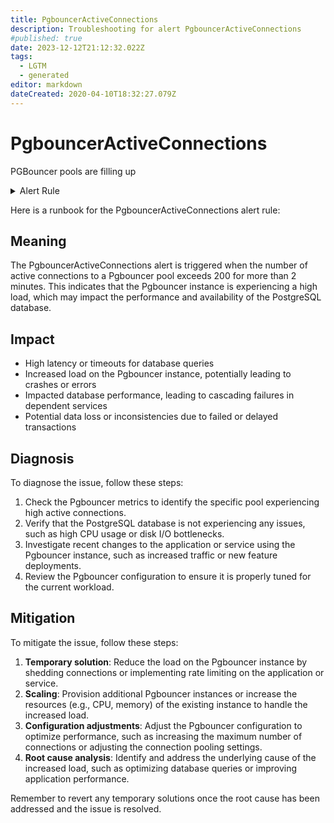 ```yaml
---
title: PgbouncerActiveConnections
description: Troubleshooting for alert PgbouncerActiveConnections
#published: true
date: 2023-12-12T21:12:32.022Z
tags: 
  - LGTM
  - generated
editor: markdown
dateCreated: 2020-04-10T18:32:27.079Z
---
```


# PgbouncerActiveConnections

PGBouncer pools are filling up

<details>
  <summary>Alert Rule</summary>

{{% rule "pgbouncer/spreaker-pgbouncer-exporter.yml" "PgbouncerActiveConnections" %}}

{{% comment %}}

```yaml
alert: PgbouncerActiveConnections
expr: pgbouncer_pools_server_active_connections > 200
for: 2m
labels:
    severity: warning
annotations:
    summary: PGBouncer active connections (instance {{ $labels.instance }})
    description: |-
        PGBouncer pools are filling up
          VALUE = {{ $value }}
          LABELS = {{ $labels }}
    runbook: https://github.com/srerun/prometheus-alerts/blob/main/content/runbooks/spreaker-pgbouncer-exporter/PgbouncerActiveConnections.md

```

{{% /comment %}}

</details>


Here is a runbook for the PgbouncerActiveConnections alert rule:

## Meaning

The PgbouncerActiveConnections alert is triggered when the number of active connections to a Pgbouncer pool exceeds 200 for more than 2 minutes. This indicates that the Pgbouncer instance is experiencing a high load, which may impact the performance and availability of the PostgreSQL database.

## Impact

* High latency or timeouts for database queries
* Increased load on the Pgbouncer instance, potentially leading to crashes or errors
* Impacted database performance, leading to cascading failures in dependent services
* Potential data loss or inconsistencies due to failed or delayed transactions

## Diagnosis

To diagnose the issue, follow these steps:

1. Check the Pgbouncer metrics to identify the specific pool experiencing high active connections.
2. Verify that the PostgreSQL database is not experiencing any issues, such as high CPU usage or disk I/O bottlenecks.
3. Investigate recent changes to the application or service using the Pgbouncer instance, such as increased traffic or new feature deployments.
4. Review the Pgbouncer configuration to ensure it is properly tuned for the current workload.

## Mitigation

To mitigate the issue, follow these steps:

1. **Temporary solution**: Reduce the load on the Pgbouncer instance by shedding connections or implementing rate limiting on the application or service.
2. **Scaling**: Provision additional Pgbouncer instances or increase the resources (e.g., CPU, memory) of the existing instance to handle the increased load.
3. **Configuration adjustments**: Adjust the Pgbouncer configuration to optimize performance, such as increasing the maximum number of connections or adjusting the connection pooling settings.
4. **Root cause analysis**: Identify and address the underlying cause of the increased load, such as optimizing database queries or improving application performance.

Remember to revert any temporary solutions once the root cause has been addressed and the issue is resolved.